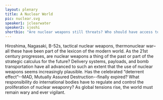 ```yaml
---
layout: plenary
title: A Nuclear World
pic: nuclear.svg
speaker1: jclearwater
speaker2: sjoshi
shortbio: "Are nuclear weapons still threats? Who should have access to them? How do they impact foreign relations and power dynamics?"
---
```


Hiroshima, Nagasaki, B-52s, tactical nuclear weapons, thermonuclear war–all these have been part of the lexicon of the modern world. As the 21st century progresses, are nuclear weapons a thing of the past or part of the strategic calculus for the future? Delivery systems, payloads, and bomb transportation have all advanced to such an extent that the use of nuclear weapons seems increasingly plausible. Has the celebrated “deterrent effect”--MAD, Mutually Assured Destruction--finally expired? What responsibility do international bodies have to regulate and control the proliferation of nuclear weaponry? As global tensions rise, the world must remain wary and ever vigilant.
